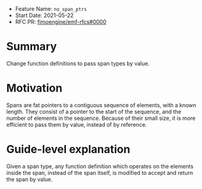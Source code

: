 - Feature Name: `no_span_ptrs`
- Start Date: 2021-05-22
- RFC PR: [fimoengine/emf-rfcs#0000](https://github.com/fimoengine/emf-rfcs/pull/0000)

# Summary

[summary]: #summary

Change function definitions to pass span types by value.

# Motivation

[motivation]: #motivation

Spans are fat pointers to a contiguous sequence of elements, with a known length. They consist of a pointer to the start
of the sequence, and the number of elements in the sequence. Because of their small size, it is more efficient to pass
them by value, instead of by reference.

# Guide-level explanation

[guide-level-explanation]: #guide-level-explanation

Given a span type, any function definition which operates on the elements inside the span, instead of the span itself,
is modified to accept and return the span by value.
